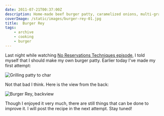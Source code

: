 ```yaml
---
date: 2011-07-21T00:37:00Z
description: Home-made beef burger patty, caramelized onions, multi-grained bun, and fresh greens
coverImage: /static/images/burger-rey-01.jpg
title:  Burger Rey
tags: 
    - archive  
    - cooking 
    - burger
---
```


Last night while watching [No Reservations Techniques episode](http://www.travelchannel.com/TV_Shows/Anthony_Bourdain/Photos/Slideshow_Techniques_Journal?fbid=null), I told myself that I should make my own burger patty. Earlier today I've made my first attempt:

<img src="/static/images/burger-rey-patty.jpg" title="Grilling patty to char">

Not that bad I think. Here is the view from the back:

<img src="/static/images/burger-rey-02.jpg" title="Burger Rey, backview">

Though I enjoyed it very much, there are still things that can be done to improve it. I will post the recipe in the next attempt. Stay tuned!
